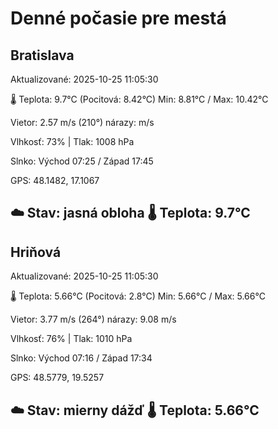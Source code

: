﻿# Denné počasie pre mestá

## Bratislava
Aktualizované: 2025-10-25 11:05:30

🌡️ Teplota: 9.7°C 
(Pocitová: 8.42°C)
Min: 8.81°C / Max: 10.42°C

Vietor: 2.57 m/s    (210°) 
nárazy:  m/s

Vlhkosť: 73% | Tlak: 1008 hPa

Slnko: Východ 07:25 / Západ 17:45

GPS: 48.1482, 17.1067

☁️ Stav: jasná obloha        🌡️ Teplota: 9.7°C
---

## Hriňová
Aktualizované: 2025-10-25 11:05:30

🌡️ Teplota: 5.66°C 
(Pocitová: 2.8°C)
Min: 5.66°C / Max: 5.66°C

Vietor: 3.77 m/s (264°)
nárazy: 9.08 m/s

Vlhkosť: 76% | Tlak: 1010 hPa

Slnko: Východ 07:16 / Západ 17:34

GPS: 48.5779, 19.5257

☁️ Stav: mierny dážď        🌡️ Teplota: 5.66°C
---
